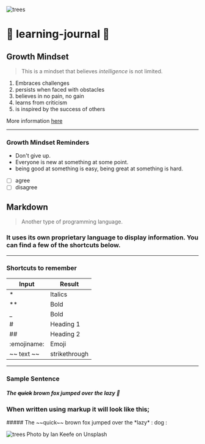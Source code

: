 ![trees](https://www.shutterstock.com/image-vector/forest-background-nature-landscape-evergreen-coniferous-1167198787)

#  :book: learning-journal :book:

## Growth Mindset
 >This is a mindset that believes _intelligence_ is not limited.
  1. Embraces challenges
  1. persists when faced with obstacles 
  1. believes in no pain, no gain
  1. learns from criticism
  1. is inspired by the success of others
 
 More information [here](https://www.atlassian.com/blog/inside-atlassian/growth-mindset)
 
 ***

### Growth Mindset Reminders
- Don't give up.
- Everyone is new at something at some point.
- being good at something is easy, being great at something is hard.

- [ ] agree
- [ ] disagree

## Markdown 
 >Another type of programming language.  
### It uses its own proprietary language to display information. You can find a few of the shortcuts below. 

***

### Shortcuts to remember 
Input | Result
------------ | -------------
 | * |  Italics  
 | ** | Bold  
| _ | Bold  
 | # | Heading 1  
 | ## | Heading 2  
 | :emojiname: | Emoji
 |~~ text ~~ | strikethrough
 
 ***
 
 ### Sample Sentence
 
 ##### The ~~quick~~ brown fox jumped over the *lazy* :dog:
 ### When written using markup it will look like this;  
 \##### The \~~quick~~ brown fox jumped over the \*lazy* : dog :
 
 
 ![trees](https://unsplash.com/photos/MDteiLH1CZY)
 Photo by Ian Keefe on Unsplash
